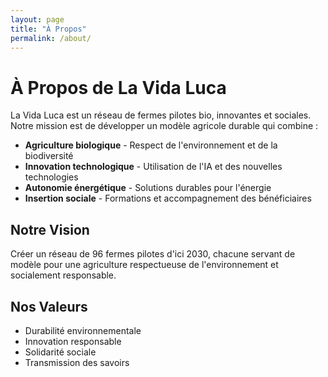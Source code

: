 ```yaml
---
layout: page
title: "À Propos"
permalink: /about/
---
```


# À Propos de La Vida Luca

La Vida Luca est un réseau de fermes pilotes bio, innovantes et sociales. Notre mission est de développer un modèle agricole durable qui combine :

- **Agriculture biologique** - Respect de l'environnement et de la biodiversité
- **Innovation technologique** - Utilisation de l'IA et des nouvelles technologies
- **Autonomie énergétique** - Solutions durables pour l'énergie
- **Insertion sociale** - Formations et accompagnement des bénéficiaires

## Notre Vision

Créer un réseau de 96 fermes pilotes d'ici 2030, chacune servant de modèle pour une agriculture respectueuse de l'environnement et socialement responsable.

## Nos Valeurs

- Durabilité environnementale
- Innovation responsable
- Solidarité sociale
- Transmission des savoirs